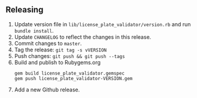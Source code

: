 ## Releasing

 1. Update version file in `lib/license_plate_validator/version.rb` and run `bundle install`.
 1. Update `CHANGELOG` to reflect the changes in this release.
 1. Commit changes to `master`.
 1. Tag the release: `git tag -s vVERSION`
 1. Push changes: `git push && git push --tags`
 1. Build and publish to Rubygems.org
    ```
    gem build license_plate_validator.gemspec
    gem push license_plate_validator-VERSION.gem
    ```
  1. Add a new Github release.